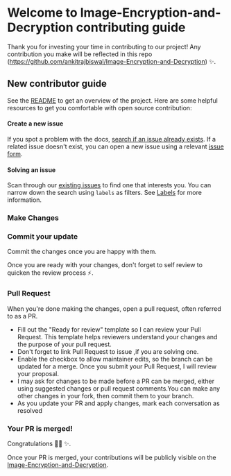 # Welcome to Image-Encryption-and-Decryption contributing guide 

Thank you for investing your time in contributing to our project! Any contribution you make will be reflected in this repo (https://github.com/ankitrajbiswal/Image-Encryption-and-Decryption) :sparkles:.


## New contributor guide

See the [README](README.md) to get an overview of the project. Here are some helpful resources to get you comfortable with open source contribution:


#### Create a new issue

If you spot a problem with the docs, [search if an issue already exists](https://github.com/ankitrajbiswal/Image-Encryption-and-Decryption/issues). If a related issue doesn't exist, you can open a new issue using a relevant [issue form](https://github.com/ankitrajbiswal/Image-Encryption-and-Decryption/issues/new). 

#### Solving an issue

Scan through our [existing issues](https://github.com/ankitrajbiswal/Image-Encryption-and-Decryption/issues) to find one that interests you. You can narrow down the search using `labels` as filters. See [Labels](https://github.com/ankitrajbiswal/Image-Encryption-and-Decryption/labels) for more information.

### Make Changes

### Commit your update

Commit the changes once you are happy with them.

Once you are ready with your changes, don't forget to self review to quicken the review process :zap:.

### Pull Request

When you're done making the changes, open a pull request, often referred to as a PR. 
- Fill out the "Ready for review" template so I can review your Pull Request. This template helps reviewers understand your changes and the purpose of your pull request. 
- Don't forget to link Pull Request to issue ,if you are solving one.
- Enable the checkbox to allow maintainer edits, so the branch can be updated for a merge.
Once you submit your Pull Request, I will review your proposal.
- I may ask for changes to be made before a PR can be merged, either using suggested changes or pull request comments.You can make any other changes in your fork, then commit them to your branch.
- As you update your PR and apply changes, mark each conversation as resolved

### Your PR is merged!

Congratulations :tada::tada:  :sparkles:. 

Once your PR is merged, your contributions will be publicly visible on the [Image-Encryption-and-Decryption](https://github.com/ankitrajbiswal/Image-Encryption-and-Decryption). 
